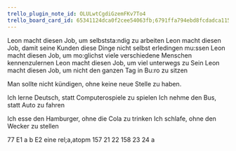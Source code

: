 ```yaml
---
trello_plugin_note_id: OLULwtCgdiGzemFKv7To4
trello_board_card_id: 65341124dca0f2cee54063fb;6791ffa794ebd8fcdadca115
---
```

Leon macht diesen Job, um selbststa:ndig zu arbeiten
Leon macht diesen Job, damit seine Kunden diese Dinge nicht selbst erledingen mu:ssen 
Leon macht diesen Job, um mo:glichst viele verschiedene Menschen kennenzulernen
Leon macht diesen Job, um viel unterwegs zu Sein
Leon macht diesen Job, um nicht den ganzen Tag in Bu:ro zu sitzen

Man sollte nicht kündigen, ohne keine neue Stelle zu haben.



Ich lerne Deutsch, statt Computerospiele zu spielen
Ich nehme den Bus, statt Auto zu fahren

Ich esse den Hamburger, ohne die Cola zu trinken
Ich schlafe, ohne den Wecker zu stellen

77 E1 a b E2 eine rel;a,atopm
157 21 22
158 23 24 a